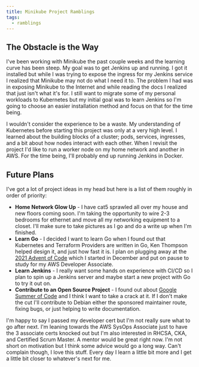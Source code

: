 ```yaml
---
title: Minikube Project Ramblings
tags:
  - ramblings
---
```

## The Obstacle is the Way
I've been working with Minikube the past couple weeks and the learning curve has been steep. My goal was to get Jenkins up and running. I got it installed but while I was trying to expose the ingress for my Jenkins service I realized that Minikube may not do what I need it to.  The problem I had was in exposing Minikube to the Internet and while reading the docs I realized that just isn't what it's for. I still want to migrate some of my personal workloads to Kubernetes but my initial goal was to learn Jenkins so I'm going to choose an easier installation method and focus on that for the time being.

I wouldn't consider the experience to be a waste. My understanding of Kubernetes before starting this project was only at a very high level. I learned about the building blocks of a cluster; pods, services, ingresses, and a bit about how nodes interact with each other. When I revisit the project I'd like to run a worker node on my home network and another in AWS. For the time being, I'll probably end up running Jenkins in Docker.

## Future Plans
I've got a lot of project ideas in my head but here is a list of them roughly in order of priority:
* **Home Network Glow Up** - I have cat5 sprawled all over my house and new floors coming soon. I'm taking the opportunity to wire 2-3 bedrooms for ethernet and move all my networking equipment to a closet. I'll make sure to take pictures as I go and do a write up when I'm finished. 
* **Learn Go** - I decided I want to learn Go when I found out that Kubernetes and Terraform Providers are written in Go, Ken Thompson helped design it, and just how fast it is. I plan on plugging away at the [2021 Advent of Code](https://adventofcode.com/2021) which I started in December and put on pause to study for my AWS Developer Associate.
* **Learn Jenkins** - I really want some hands on experience with CI/CD so I plan to spin up a Jenkins server and maybe start a new project with Go to try it out on.
* **Contribute to an Open Source Project** - I found out about [Google Summer of Code](https://summerofcode.withgoogle.com/) and I think I want to take a crack at it. If I don't make the cut I'll contribute to Debian either the sponsored maintainer route, fixing bugs, or just helping to write documentation.

I'm happy to say I passed my developer cert but I'm not really sure what to go after next. I'm leaning towards the AWS SysOps Associate just to have the 3 associate certs knocked out but I'm also interested in RHCSA, CKA, and Certified Scrum Master. A mentor would be great right now. I'm not short on motivation but I think some advice would go a long way. Can't complain though, I love this stuff. Every day I learn a little bit more and I get a little bit closer to whatever's next for me.
